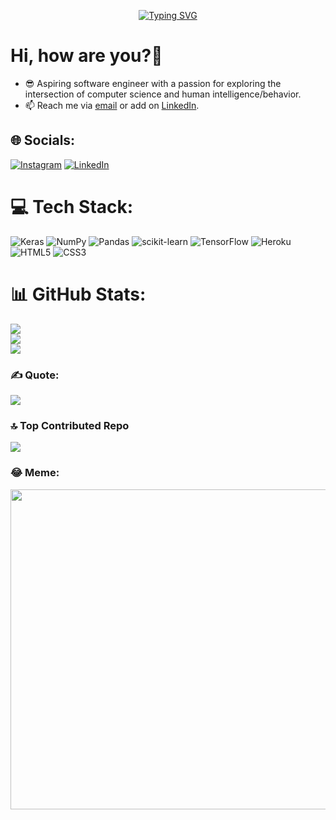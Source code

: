 <p align="center">
<a href="https://github.com/Pravanshu1608">
    <img src="https://readme-typing-svg.demolab.com?font=Georgia&size=18&duration=2000&pause=100&multiline=true&width=500&height=80&lines=Pravanshu+Pati;Student+%7C+Aspiring+Software+Engineer;AI+%7C+Computer+Vision+%7C+Deep+Learning" alt="Typing SVG" />
</a>
<br/>

# Hi, how are you?👋
- 😎 Aspiring software engineer with a passion for exploring the intersection of computer science and human intelligence/behavior.
- 📫 Reach me via [email](mailto:pravanshu.pati1608@gmail.com) or add on [LinkedIn](https://www.linkedin.com/in/pravanshu-pati-/).


## 🌐 Socials:
[![Instagram](https://img.shields.io/badge/Instagram-%23E4405F.svg?logo=Instagram&logoColor=white)](https://instagram.com/pravanshuuu) [![LinkedIn](https://img.shields.io/badge/LinkedIn-%230077B5.svg?logo=linkedin&logoColor=white)](https://linkedin.com/in/pravanshu-pati-) 

# 💻 Tech Stack:
![Keras](https://img.shields.io/badge/Keras-%23D00000.svg?style=flat&logo=Keras&logoColor=white) ![NumPy](https://img.shields.io/badge/numpy-%23013243.svg?style=flat&logo=numpy&logoColor=white) ![Pandas](https://img.shields.io/badge/pandas-%23150458.svg?style=flat&logo=pandas&logoColor=white) ![scikit-learn](https://img.shields.io/badge/scikit--learn-%23F7931E.svg?style=flat&logo=scikit-learn&logoColor=white) ![TensorFlow](https://img.shields.io/badge/TensorFlow-%23FF6F00.svg?style=flat&logo=TensorFlow&logoColor=white) ![Heroku](https://img.shields.io/badge/heroku-%23430098.svg?style=flat&logo=heroku&logoColor=white) ![HTML5](https://img.shields.io/badge/html5-%23E34F26.svg?style=flat&logo=html5&logoColor=white) ![CSS3](https://img.shields.io/badge/css3-%231572B6.svg?style=flat&logo=css3&logoColor=white)
# 📊 GitHub Stats:
![](https://github-readme-stats.vercel.app/api?username=Pravanshu1608&theme=dark&hide_border=false&include_all_commits=false&count_private=false)<br/>
![](https://github-readme-streak-stats.herokuapp.com/?user=Pravanshu1608&theme=dark&hide_border=false)<br/>
![](https://github-readme-stats.vercel.app/api/top-langs/?username=Pravanshu1608&theme=dark&hide_border=false&include_all_commits=false&count_private=false&layout=compact)

### ✍️ Quote:
![](https://quotes-github-readme.vercel.app/api?type=horizontal&theme=dark)

### 🔝 Top Contributed Repo
![](https://github-contributor-stats.vercel.app/api?username=Pravanshu1608&limit=5&theme=dark&combine_all_yearly_contributions=true)

### 😂 Meme:
<img src="https://rm.up.railway.app/" width="512px"/>

